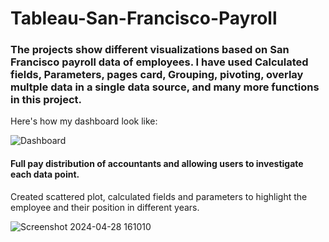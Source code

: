 # Tableau-San-Francisco-Payroll
### The projects show different visualizations based on San Francisco payroll data of employees. I have used Calculated fields, Parameters, pages card, Grouping, pivoting, overlay multple data in a single data source, and many more functions in this project.

Here's how my dashboard look like:

![Dashboard](https://github.com/jahnvi1017/Tableau-San-Francisco-Payroll/assets/168184461/fe1a9640-34ea-4145-8cd5-f8e84534e71f)


#### Full pay distribution of accountants and allowing users to investigate each data point.

Created scattered plot, calculated fields and parameters to highlight the employee and their position in different years.

![Screenshot 2024-04-28 161010](https://github.com/jahnvi1017/Tableau-San-Francisco-Payroll/assets/168184461/32cfd53a-27ab-4e9a-a3df-c1bf187a4512)


